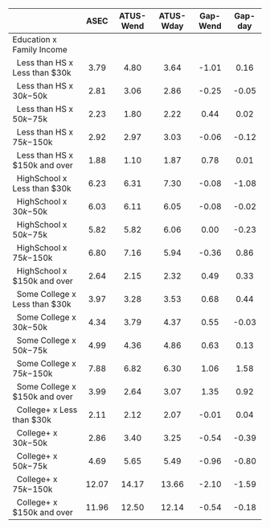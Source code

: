 
|                      |         ASEC |    ATUS-Wend |    ATUS-Wday |     Gap-Wend |      Gap-day |
| -------------------- | :----------: | :----------: | :----------: | :----------: | :----------: |
| Education x Family Income |              |              |              |              |              |
| &nbsp;&nbsp;Less than HS x Less than $30k |         3.79 |         4.80 |         3.64 |        -1.01 |         0.16 |
| &nbsp;&nbsp;Less than HS x $30k-$50k |         2.81 |         3.06 |         2.86 |        -0.25 |        -0.05 |
| &nbsp;&nbsp;Less than HS x $50k-$75k |         2.23 |         1.80 |         2.22 |         0.44 |         0.02 |
| &nbsp;&nbsp;Less than HS x $75k-$150k |         2.92 |         2.97 |         3.03 |        -0.06 |        -0.12 |
| &nbsp;&nbsp;Less than HS x $150k and over |         1.88 |         1.10 |         1.87 |         0.78 |         0.01 |
| &nbsp;&nbsp;HighSchool x Less than $30k |         6.23 |         6.31 |         7.30 |        -0.08 |        -1.08 |
| &nbsp;&nbsp;HighSchool x $30k-$50k |         6.03 |         6.11 |         6.05 |        -0.08 |        -0.02 |
| &nbsp;&nbsp;HighSchool x $50k-$75k |         5.82 |         5.82 |         6.06 |         0.00 |        -0.23 |
| &nbsp;&nbsp;HighSchool x $75k-$150k |         6.80 |         7.16 |         5.94 |        -0.36 |         0.86 |
| &nbsp;&nbsp;HighSchool x $150k and over |         2.64 |         2.15 |         2.32 |         0.49 |         0.33 |
| &nbsp;&nbsp;Some College x Less than $30k |         3.97 |         3.28 |         3.53 |         0.68 |         0.44 |
| &nbsp;&nbsp;Some College x $30k-$50k |         4.34 |         3.79 |         4.37 |         0.55 |        -0.03 |
| &nbsp;&nbsp;Some College x $50k-$75k |         4.99 |         4.36 |         4.86 |         0.63 |         0.13 |
| &nbsp;&nbsp;Some College x $75k-$150k |         7.88 |         6.82 |         6.30 |         1.06 |         1.58 |
| &nbsp;&nbsp;Some College x $150k and over |         3.99 |         2.64 |         3.07 |         1.35 |         0.92 |
| &nbsp;&nbsp;College+ x Less than $30k |         2.11 |         2.12 |         2.07 |        -0.01 |         0.04 |
| &nbsp;&nbsp;College+ x $30k-$50k |         2.86 |         3.40 |         3.25 |        -0.54 |        -0.39 |
| &nbsp;&nbsp;College+ x $50k-$75k |         4.69 |         5.65 |         5.49 |        -0.96 |        -0.80 |
| &nbsp;&nbsp;College+ x $75k-$150k |        12.07 |        14.17 |        13.66 |        -2.10 |        -1.59 |
| &nbsp;&nbsp;College+ x $150k and over |        11.96 |        12.50 |        12.14 |        -0.54 |        -0.18 |

